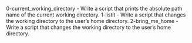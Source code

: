 0-current_working_directory - Write a script that prints the absolute path name of the current working directory.
1-listit - Write a script that changes the working directory to the user’s home directory.
2-bring_me_home - Write a script that changes the working directory to the user’s home directory.

